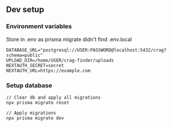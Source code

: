 ## Dev setup

### Environment variables

Store in .env as prisma migrate didn't find .env.local

```
DATABASE_URL="postgresql://USER:PASSWORD@localhost:5432/crag?schema=public"
UPLOAD_DIR=/home/USER/crag-finder/uploads
NEXTAUTH_SECRET=secret
NEXTAUTH_URL=https://example.com
```

### Setup database

```
// Clear db and apply all migrations
npx prisma migrate reset

// Apply migrations
npx prisma migrate dev
```
